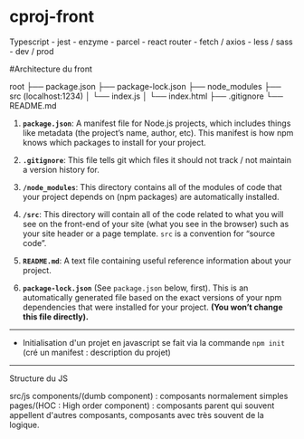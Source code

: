 # cproj-front
Typescript - jest - enzyme - parcel - react router - fetch / axios - less / sass - dev / prod

#Architecture du front

root
      ├── package.json 
      ├── package-lock.json 
      ├── node_modules
      ├── src (localhost:1234)
      │   └── index.js
      │   └── index.html
      ├── .gitignore
      └── README.md

1. **`package.json`**: A manifest file for Node.js projects, which includes things like metadata (the project’s name, author, etc). This manifest is how npm knows which packages to install for your project.

2.  **`.gitignore`**: This file tells git which files it should not track / not maintain a version history for.

3.  **`/node_modules`**: This directory contains all of the modules of code that your project depends on (npm packages) are automatically installed.

4.  **`/src`**: This directory will contain all of the code related to what you will see on the front-end of your site (what you see in the browser) such as your site header or a page template. `src` is a convention for “source code”.

5. **`README.md`**: A text file containing useful reference information about your project.

6. **`package-lock.json`** (See `package.json` below, first). This is an automatically generated file based on the exact versions of your npm dependencies that were installed for your project. **(You won’t change this file directly).**

-------------------------------------------------------------------------

- Initialisation d'un projet en javascript se fait via la commande  `npm init` (cré un manifest : description du projet)

-------------------------------------------------------------------------

Structure du JS

src/js
    components/(dumb component) : composants  normalement simples
    pages/(HOC : High order component) : composants parent qui souvent appellent d'autres composants, composants avec très souvent de la logique. 